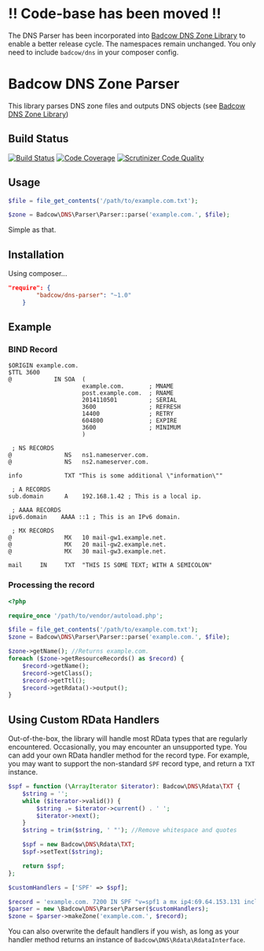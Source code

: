!! Code-base has been moved !!
==============================
The DNS Parser has been incorporated into [Badcow DNS Zone Library](https://github.com/Badcow/DNS) to enable a better release cycle.
The namespaces remain unchanged. You only need to include `badcow/dns` in your composer config.

Badcow DNS Zone Parser
======================

This library parses DNS zone files and outputs DNS objects (see [Badcow DNS Zone Library](https://github.com/Badcow/DNS))

## Build Status
[![Build Status](https://travis-ci.org/Badcow/DNS-Parser.svg?branch=master)](https://travis-ci.org/Badcow/DNS-Parser)
[![Code Coverage](https://scrutinizer-ci.com/g/Badcow/DNS-Parser/badges/coverage.png?b=master)](https://scrutinizer-ci.com/g/Badcow/DNS-Parser/?branch=master)
[![Scrutinizer Code Quality](https://scrutinizer-ci.com/g/Badcow/DNS-Parser/badges/quality-score.png?b=master)](https://scrutinizer-ci.com/g/Badcow/DNS-Parser/?branch=master)

## Usage

```php
$file = file_get_contents('/path/to/example.com.txt');

$zone = Badcow\DNS\Parser\Parser::parse('example.com.', $file);
```

Simple as that.

## Installation
Using composer...
```json
"require": {
        "badcow/dns-parser": "~1.0"
    }
```

## Example

### BIND Record
```text
$ORIGIN example.com.
$TTL 3600
@            IN SOA  (
                     example.com.       ; MNAME
                     post.example.com.  ; RNAME
                     2014110501         ; SERIAL
                     3600               ; REFRESH
                     14400              ; RETRY
                     604800             ; EXPIRE
                     3600               ; MINIMUM
                     )

 ; NS RECORDS
@               NS   ns1.nameserver.com.
@               NS   ns2.nameserver.com.

info            TXT "This is some additional \"information\""

 ; A RECORDS
sub.domain      A    192.168.1.42 ; This is a local ip.

 ; AAAA RECORDS
ipv6.domain    AAAA ::1 ; This is an IPv6 domain.

 ; MX RECORDS
@               MX   10 mail-gw1.example.net.
@               MX   20 mail-gw2.example.net.
@               MX   30 mail-gw3.example.net.

mail     IN     TXT  "THIS IS SOME TEXT; WITH A SEMICOLON"
```

### Processing the record
```php
<?php

require_once '/path/to/vendor/autoload.php';

$file = file_get_contents('/path/to/example.com.txt');
$zone = Badcow\DNS\Parser\Parser::parse('example.com.', $file);

$zone->getName(); //Returns example.com.
foreach ($zone->getResourceRecords() as $record) {
    $record->getName();
    $record->getClass();
    $record->getTtl();
    $record->getRdata()->output();
}
```

## Using Custom RData Handlers
Out-of-the-box, the library will handle most RData types that are regularly encountered. Occasionally, you may encounter
an unsupported type. You can add your own RData handler method for the record type. For example, you may want to support
the non-standard `SPF` record type, and return a `TXT` instance.
```php
$spf = function (\ArrayIterator $iterator): Badcow\DNS\Rdata\TXT {
    $string = '';
    while ($iterator->valid()) {
        $string .= $iterator->current() . ' ';
        $iterator->next();
    }
    $string = trim($string, ' "'); //Remove whitespace and quotes

    $spf = new Badcow\DNS\Rdata\TXT;
    $spf->setText($string);

    return $spf;
};

$customHandlers = ['SPF' => $spf];

$record = 'example.com. 7200 IN SPF "v=spf1 a mx ip4:69.64.153.131 include:_spf.google.com ~all"';
$parser = new \Badcow\DNS\Parser\Parser($customHandlers);
$zone = $parser->makeZone('example.com.', $record);
```

You can also overwrite the default handlers if you wish, as long as your handler method returns an instance of
`Badcow\DNS\Rdata\RdataInterface`.
